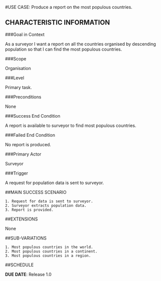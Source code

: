#USE CASE: Produce a report on the most populous countries.

## CHARACTERISTIC INFORMATION

###Goal in Context

As a surveyor I want a report on all the countries organised by descending population so that I can find the most populous countries.

###Scope

Organisation

###Level

Primary task.

###Preconditions

None

###Success End Condition

A report is available to surveyor to find most populous countries.

###Failed End Condition

No report is produced.

###Primary Actor

Surveyor

###Trigger

A request for population data is sent to surveyor.


##MAIN SUCCESS SCENARIO

	1. Request for data is sent to surveyor.
	2. Surveyor extracts population data.
	3. Report is provided.
	
##EXTENSIONS

None

##SUB-VARIATIONS

	1. Most populous countries in the world.
	2. Most populous countries in a continent.
	3. Most populous countries in a region.
	
##SCHEDULE

**DUE DATE**: Release 1.0

